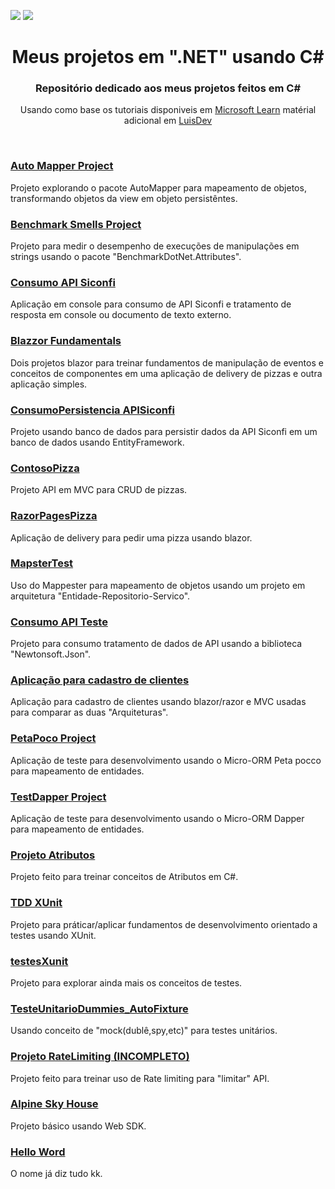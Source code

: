 <p>
 <img src="https://img.shields.io/badge/C%23-239120?style=for-the-badge&logo=c-sharp&logoColor=white">
 <img src="https://img.shields.io/badge/.NET-5C2D91?style=for-the-badge&logo=.net&logoColor=white">
</p>


<h1 align="center">Meus projetos em ".NET" usando C# </h1>
<h3 align="center">Repositório dedicado aos meus projetos feitos em C# </h3>
<p  align="center">Usando como base os tutoriais disponiveis em <a href="https://learn.microsoft.com/en-us/training/" target="_blank">Microsoft Learn</a> matérial adicional em <a href="https://www.luisdev.com.br/" target="_blank">LuisDev<a/></p>



<br>
<h3><a href="https://github.com/TarcisioOliveira2021/.NETProject/tree/main/AutoMapperProject">Auto Mapper Project </a></h3>
<p> Projeto explorando o pacote AutoMapper para mapeamento de objetos, transformando objetos da view em objeto persistêntes.</p>

<h3><a href="https://github.com/TarcisioOliveira2021/.NETProject/tree/main/Benchmark_smells">Benchmark Smells Project </a></h3>
<p> Projeto para medir o desempenho de execuções de manipulações em strings usando o pacote "BenchmarkDotNet.Attributes".</p>

<h3><a href="https://github.com/TarcisioOliveira2021/.NETProject/tree/main/ConsumoAPIsinconfi">Consumo API Siconfi</a></h3>
<p> Aplicação em console para consumo de API Siconfi e tratamento de resposta em console ou documento de texto externo.</p>

<h3><a href="https://github.com/TarcisioOliveira2021/.NETProject/tree/main/BlazzorFundamentalsNew">Blazzor Fundamentals</a></h3>
<p> Dois projetos blazor para treinar fundamentos de manipulação de eventos e conceitos de componentes em uma aplicação de delivery de pizzas e outra aplicação simples.</p>

<h3><a href="https://github.com/TarcisioOliveira2021/.NETProject/tree/main/ConsumoPersistenciaAPISiconfi">ConsumoPersistencia APISiconfi</a></h3>
<p> Projeto usando banco de dados para persistir dados da API Siconfi em um banco de dados usando EntityFramework.</p>

<h3><a href="https://github.com/TarcisioOliveira2021/.NETProject/tree/main/ContosoPizza">ContosoPizza</a></h3>
<p> Projeto API em MVC para CRUD de pizzas.</p>

<h3><a href="https://github.com/TarcisioOliveira2021/.NETProject/tree/main/RazorPagesPizza">RazorPagesPizza</a></h3>
<p> Aplicação de delivery para pedir uma pizza usando blazor.</p>

<h3><a href="https://github.com/TarcisioOliveira2021/.NETProject/tree/main/MapsterTest">MapsterTest</a></h3>
<p> Uso do Mappester para mapeamento de objetos usando um projeto em arquitetura "Entidade-Repositorio-Servico".</p>

<h3><a href="https://github.com/TarcisioOliveira2021/.NETProject/tree/main/ConsumoDeApiTeste">Consumo API Teste</a></h3>
<p> Projeto para consumo tratamento de dados de API usando a biblioteca "Newtonsoft.Json".</p>

<h3><a href="https://github.com/TarcisioOliveira2021/.NETProject/tree/main/NETBlazor">Aplicação para cadastro de clientes</a></h3>
<p> Aplicação para cadastro de clientes usando blazor/razor e MVC usadas para comparar as duas "Arquiteturas".</p>

<h3><a href="https://github.com/TarcisioOliveira2021/.NETProject/tree/main/PetaPocoProject">PetaPoco Project</a></h3>
<p> Aplicação de teste para desenvolvimento usando o Micro-ORM Peta pocco para mapeamento de entidades.</p>

<h3><a href="https://github.com/TarcisioOliveira2021/.NETProject/tree/main/TestDapper">TestDapper Project</a></h3>
<p> Aplicação de teste para desenvolvimento usando o Micro-ORM Dapper para mapeamento de entidades.</p>

<h3><a href="https://github.com/TarcisioOliveira2021/.NETProject/tree/main/ProjetoAtributos">Projeto Atributos</a></h3>
<p> Projeto feito para treinar conceitos de Atributos em C#.</p>

<h3><a href="https://github.com/TarcisioOliveira2021/.NETProject/tree/main/TDDXUnit">TDD XUnit</a></h3>
<p> Projeto para práticar/aplicar fundamentos de desenvolvimento orientado a testes usando XUnit.</p>

<h3><a href="https://github.com/TarcisioOliveira2021/.NETProject/tree/main/testesXunit">testesXunit </a></h3>
<p> Projeto para explorar ainda mais os conceitos de testes.</p>

<h3><a href="https://github.com/TarcisioOliveira2021/.NETProject/tree/main/TesteUnitarioDummies_AutoFixture">TesteUnitarioDummies_AutoFixture</a></h3>
<p> Usando conceito de "mock(dublê,spy,etc)" para testes unitários.</p>

<h3><a href="https://github.com/TarcisioOliveira2021/.NETProject/tree/main/RateLimiting">Projeto RateLimiting (INCOMPLETO)</a></h3>
<p> Projeto feito para treinar uso de Rate limiting para "limitar" API.</p>


<h3><a href="https://github.com/TarcisioOliveira2021/.NETProject/tree/main/AlpineSkiHouse">Alpine Sky House </a></h3>
<p> Projeto básico usando Web SDK.</p>

<h3><a href="https://github.com/TarcisioOliveira2021/.NETProject/tree/main/HelloWord">Hello Word</a></h3>
<p> O nome já diz tudo kk.</p>

